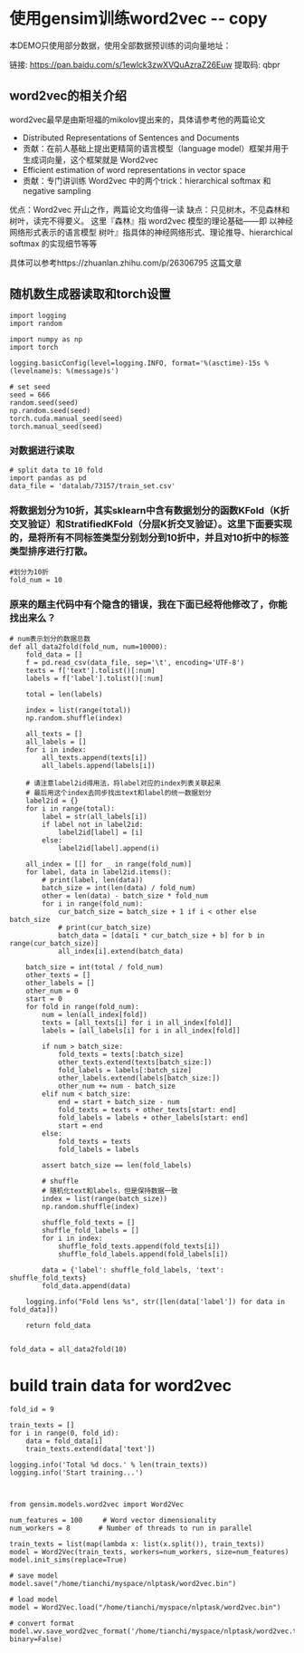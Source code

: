 # 使用gensim训练word2vec -- copy

本DEMO只使用部分数据，使用全部数据预训练的词向量地址：  

链接: https://pan.baidu.com/s/1ewlck3zwXVQuAzraZ26Euw 提取码: qbpr 

## word2vec的相关介绍

word2vec最早是由斯坦福的mikolov提出来的，具体请参考他的两篇论文

 - Distributed Representations of Sentences and Documents
  - 贡献：在前人基础上提出更精简的语言模型（language model）框架并用于生成词向量，这个框架就是 Word2vec
 - Efficient estimation of word representations in vector space
  - 贡献：专门讲训练 Word2vec 中的两个trick：hierarchical softmax 和 negative sampling
      
优点：Word2vec 开山之作，两篇论文均值得一读
缺点：只见树木，不见森林和树叶，读完不得要义。
这里『森林』指 word2vec 模型的理论基础——即 以神经网络形式表示的语言模型
树叶』指具体的神经网络形式、理论推导、hierarchical softmax 的实现细节等等

具体可以参考https://zhuanlan.zhihu.com/p/26306795
这篇文章

## 随机数生成器读取和torch设置

	import logging
	import random

	import numpy as np
	import torch

	logging.basicConfig(level=logging.INFO, format='%(asctime)-15s %(levelname)s: %(message)s')

	# set seed
	seed = 666
	random.seed(seed)
	np.random.seed(seed)
	torch.cuda.manual_seed(seed)
	torch.manual_seed(seed)
	
### 对数据进行读取

	# split data to 10 fold
	import pandas as pd
	data_file = 'datalab/73157/train_set.csv'
	
### 将数据划分为10折，其实sklearn中含有数据划分的函数KFold（K折交叉验证）和StratifiedKFold（分层K折交叉验证）。这里下面要实现的，是将所有不同标签类型分别划分到10折中，并且对10折中的标签类型排序进行打散。

	#划分为10折
	fold_num = 10

### 原来的题主代码中有个隐含的错误，我在下面已经将他修改了，你能找出来么？

	# num表示划分的数据总数
	def all_data2fold(fold_num, num=10000):
		fold_data = []
		f = pd.read_csv(data_file, sep='\t', encoding='UTF-8')
		texts = f['text'].tolist()[:num]
		labels = f['label'].tolist()[:num]

		total = len(labels)

		index = list(range(total))
		np.random.shuffle(index)

		all_texts = []
		all_labels = []
		for i in index:
			all_texts.append(texts[i])
			all_labels.append(labels[i])

		# 请注意label2id得用法，将label对应的index列表关联起来
		# 最后用这个index去同步找出text和label的统一数据划分
		label2id = {}
		for i in range(total):
			label = str(all_labels[i])
			if label not in label2id:
				label2id[label] = [i]
			else:
				label2id[label].append(i)

		all_index = [[] for _ in range(fold_num)]
		for label, data in label2id.items():
			# print(label, len(data))
			batch_size = int(len(data) / fold_num)
			other = len(data) - batch_size * fold_num
			for i in range(fold_num):
				cur_batch_size = batch_size + 1 if i < other else batch_size
				# print(cur_batch_size)
				batch_data = [data[i * cur_batch_size + b] for b in range(cur_batch_size)]
				all_index[i].extend(batch_data)

		batch_size = int(total / fold_num)
		other_texts = []
		other_labels = []
		other_num = 0
		start = 0
		for fold in range(fold_num):
			num = len(all_index[fold])
			texts = [all_texts[i] for i in all_index[fold]]
			labels = [all_labels[i] for i in all_index[fold]]

			if num > batch_size:
				fold_texts = texts[:batch_size]
				other_texts.extend(texts[batch_size:])
				fold_labels = labels[:batch_size]
				other_labels.extend(labels[batch_size:])
				other_num += num - batch_size
			elif num < batch_size:
				end = start + batch_size - num
				fold_texts = texts + other_texts[start: end]
				fold_labels = labels + other_labels[start: end]
				start = end
			else:
				fold_texts = texts
				fold_labels = labels

			assert batch_size == len(fold_labels)

			# shuffle
			# 随机化text和labels，但是保持数据一致
			index = list(range(batch_size))
			np.random.shuffle(index)

			shuffle_fold_texts = []
			shuffle_fold_labels = []
			for i in index:
				shuffle_fold_texts.append(fold_texts[i])
				shuffle_fold_labels.append(fold_labels[i])

			data = {'label': shuffle_fold_labels, 'text': shuffle_fold_texts}
			fold_data.append(data)

		logging.info("Fold lens %s", str([len(data['label']) for data in fold_data]))

		return fold_data


	fold_data = all_data2fold(10)
	

# build train data for word2vec
	fold_id = 9

	train_texts = []
	for i in range(0, fold_id):
		data = fold_data[i]
		train_texts.extend(data['text'])
		
	logging.info('Total %d docs.' % len(train_texts))
	logging.info('Start training...')



	from gensim.models.word2vec import Word2Vec

	num_features = 100     # Word vector dimensionality
	num_workers = 8       # Number of threads to run in parallel

	train_texts = list(map(lambda x: list(x.split()), train_texts))
	model = Word2Vec(train_texts, workers=num_workers, size=num_features)
	model.init_sims(replace=True)

	# save model
	model.save("/home/tianchi/myspace/nlptask/word2vec.bin")
	
	# load model
	model = Word2Vec.load("/home/tianchi/myspace/nlptask/word2vec.bin")

	# convert format
	model.wv.save_word2vec_format('/home/tianchi/myspace/nlptask/word2vec.txt', binary=False)
